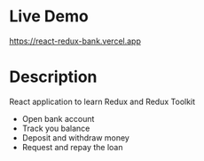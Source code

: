 # Live Demo

https://react-redux-bank.vercel.app

# Description

React application to learn Redux and Redux Toolkit

- Open bank account
- Track you balance
- Deposit and withdraw money
- Request and repay the loan
